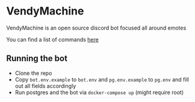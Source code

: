 # VendyMachine

VendyMachine is an open source discord bot focused all around emotes

You can find a list of commands [here](assets/commands.md)

## Running the bot

- Clone the repo
- Copy `bot.env.example` to `bot.env` and `pg.env.example` to `pg.env` and fill out all fields accordingly
- Run postgres and the bot via `docker-compose up` (might require root)
